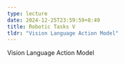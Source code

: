 ```yaml
---
type: lecture
date: 2024-12-25T23:59:59+8:49
title: Robotic Tasks V
tldr: "Vision Language Action Model"
---
```

Vision Language Action Model
